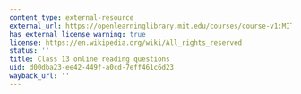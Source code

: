 ```yaml
---
content_type: external-resource
external_url: https://openlearninglibrary.mit.edu/courses/course-v1:MITx+18.05r_10+2022_Summer/courseware/week8/class13/3?activate_block_id=block-v1%3AMITx%2B18.05r_10%2B2022_Summer%2Btype%40vertical%2Bblock%40class13-rq1-vertical
has_external_license_warning: true
license: https://en.wikipedia.org/wiki/All_rights_reserved
status: ''
title: Class 13 online reading questions
uid: d00dba23-ee42-449f-a0cd-7eff461c6d23
wayback_url: ''
---
```

